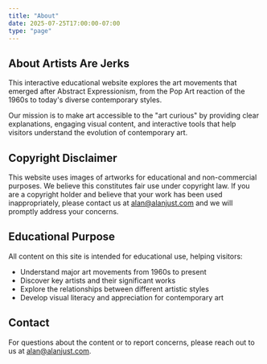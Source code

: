 ```yaml
---
title: "About"
date: 2025-07-25T17:00:00-07:00
type: "page"
---
```


## About Artists Are Jerks

This interactive educational website explores the art movements that emerged after Abstract Expressionism, from the Pop Art reaction of the 1960s to today's diverse contemporary styles. 

Our mission is to make art accessible to the "art curious" by providing clear explanations, engaging visual content, and interactive tools that help visitors understand the evolution of contemporary art.

## Copyright Disclaimer

This website uses images of artworks for educational and non-commercial purposes. We believe this constitutes fair use under copyright law. If you are a copyright holder and believe that your work has been used inappropriately, please contact us at alan@alanjust.com and we will promptly address your concerns.

## Educational Purpose

All content on this site is intended for educational use, helping visitors:

- Understand major art movements from 1960s to present
- Discover key artists and their significant works
- Explore the relationships between different artistic styles
- Develop visual literacy and appreciation for contemporary art

## Contact

For questions about the content or to report concerns, please reach out to us at alan@alanjust.com.
